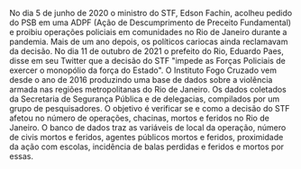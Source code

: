 No dia 5 de junho de 2020 o ministro do STF, Edson Fachin, acolheu pedido do PSB em uma ADPF (Ação de Descumprimento de Preceito Fundamental) e proibiu operações policiais em comunidades no Rio de Janeiro durante a pandemia.
Mais de um ano depois, os políticos cariocas ainda reclamavam da decisão. No dia 11 de outubro de 2021 o prefeito do Rio, Eduardo Paes, disse em seu Twitter que a decisão do STF "impede as Forças Policiais de exercer o monopólio da força do Estado".
O Instituto Fogo Cruzado vem desde o ano de 2016 produzindo uma base de dados sobre a violência armada nas regiões metropolitanas do Rio de Janeiro. Os dados coletados da Secretaria de Segurança Pública e de delegacias, compilados por um grupo de pesquisadores. 
O objetivo é verificar se e como a decisão do STF afetou no número de operações, chacinas, mortos e feridos no Rio de Janeiro. 
O banco de dados traz as variáveis de local da operação, número de civis mortos e feridos, agentes públicos mortos e feridos, proximidade da ação com escolas, incidência de balas perdidas e feridos e mortos por essas.
